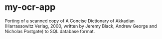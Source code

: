 # my-ocr-app  
Porting of a scanned copy of A Concise Dictionary of Akkadian (Harrassowitz Verlag, 2000, written by Jeremy Black, Andrew George and Nicholas Postgate) to SQL database format.
